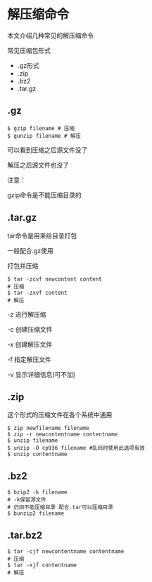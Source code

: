 # 解压缩命令

本文介绍几种常见的解压缩命令

常见压缩包形式

* .gz形式
* .zip
* .bz2
* .tar.gz

<!--more-->

## .gz

```
$ gzip filename # 压缩
$ gunzip filename # 解压
```
可以看到压缩之后源文件没了

解压之后源文件也没了

注意：

gzip命令是不能压缩目录的

## .tar.gz 

tar命令是用来给目录打包

一般配合.gz使用

打包并压缩

```
$ tar -zcvf newcontent content
# 压缩
$ tar -zxvf content
# 解压
```

-z 进行解压缩

-c 创建压缩文件

-x 创建解压文件

-f 指定解压文件

-v 显示详细信息(可不加)

## .zip

这个形式的压缩文件在各个系统中通用

```
$ zip newfilename filename
$ zip -r newcontentname contentname
$ unzip filename
$ unzip -O cp936 filename #乱码时使用此选项有效
$ unzip contentname
```

## .bz2

```
$ bzip2 -k filename
# -k保留源文件
# 仍旧不能压缩目录 配合.tar可以压缩目录
$ bunzip2 filename
```
## .tar.bz2

```
$ tar -cjf newcontentname contentname
# 压缩
$ tar -xjf contentname
# 解压
```
